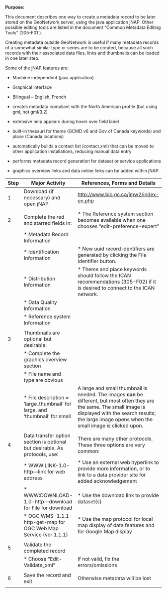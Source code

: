 ﻿**Purpose:**

This document describes one way to create a metadata record to be later stored on the GeoNetwork server, using the java application jNAP. Other possible editing tools are listed in the document “Common Metadata Editing Tools” (305-F01 ).

Creating metadata outside GeoNetwork is useful if many metadata records of a somewhat similar type or series are to be created, because all such records with their associated data files, links and thumbnails can be loaded in one later step.

Some of the jNAP features are:

-   Machine independent (java application)

-   Graphical interface

-   Bilingual – English, French

-   creates metadata compliant with the North American profile (but using gml, not gml/3.2)

-   extensive help appears during hover over field label

-   built-in thesauri for theme (GCMD v6 and Gov of Canada keywords) and place (Canada locations)

-   automatically builds a contact list (contact.xml) that can be moved to other application installations, reducing manual data entry

-   performs metadata record generation for dataset or service applications

-   graphics overview links and data online links can be added within jNAP.

| **Step** | **Major Activity**                                  | **References, Forms and Details**    |
|----------|-----------------------------------------------------|--------------------------------------|
|   1      | Download (if necessary) and open jNAP               | <http://www.bio.gc.ca/jmw2/index-en.php>   |
|          |                                                     |                                 |
|   2      | Complete the red and starred fields in:             |  * The Reference system section becomes available when one chooses “edit-preference-expert”  |
|          |    * Metadata Record Information                                                 
|          |    * Identification Information                     | * New uuid record identifiers are generated by clicking the File Identifier button. |
|          |    * Distribution Information                       | * Theme and place keywords should follow the ICAN recommendations (305-F02) if it is desired to connect to the ICAN network. |
|          |    * Data Quality Information                       |                                 |
|          |    * Reference system Information                   |                                 |
|          |                                                     |                                 |
|   3      | Thumbnails are optional but desirable:              |                                 |
|          |    * Complete the graphics overview section         |                                 |
|          |    * File name and type are obvious                 |                                 |
|          |    * File description = ‘large\_thumbnail’ for large, and ‘thumbnail’ for small  | A large and small thumbnail is needed. The images **can** be different, but most often they are the same. The small image is displayed with the search results; the large image opens when the small image is clicked upon. |
|          |                                                     |                                 |
|   4      | Data transfer option section is optional but desirable. As protocols, use: | There are many other protocols. These three options are very common:|
|          |    * WWW:LINK-1.0-http—link              for web address                          | * Use an external web hyperlink to provide more information, or to link to a data provider site for added acknowledgement   |
|          |    * WWW:DOWNLOAD-1.0-http—download      for File for download                    | * Use the download link to provide dataset(s)|
|          |    * OGC:WMS-1.1.1-http-get-map          for OGC Web Map Service (ver 1.1.1)      | * Use the map protocol for local map display of data features and for Google Map display |
|          |                                                     |                                 |
|   5      | Validate the completed record                       |                                 |
|          |    * Choose “Edit-Validate\_xml”                    | If not valid, fix the errors/omissions    |
|          |                                                     |                                 |
|   6      | Save the record and exit                            | Otherwise metadata will be lost |
|          |                                                     |                                 |
